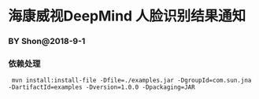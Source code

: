 # 海康威视DeepMind 人脸识别结果通知
### BY Shon@2018-9-1
### 依赖处理
```
 mvn install:install-file -Dfile=./examples.jar -DgroupId=com.sun.jna -DartifactId=examples -Dversion=1.0.0 -Dpackaging=JAR
```
